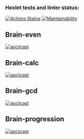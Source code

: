 ### Hexlet tests and linter status:
[![Actions Status](https://github.com/EgorovArtem34/frontend-project-lvl1/workflows/hexlet-check/badge.svg)](https://github.com/EgorovArtem34/frontend-project-lvl1/actions)
[![Maintainability](https://api.codeclimate.com/v1/badges/0d40d73e532b192a3a7a/maintainability)](https://codeclimate.com/github/EgorovArtem34/frontend-project-lvl1/maintainability)
## Brain-even
[![asciicast](https://asciinema.org/a/BueIcfN7MGh4wLtuJpIpba1Sb.svg)](https://asciinema.org/a/BueIcfN7MGh4wLtuJpIpba1Sb)
## Brain-calc
[![asciicast](https://asciinema.org/a/BhAl2Eu6Tgon1Ez2u4xtsy4c0.svg)](https://asciinema.org/a/BhAl2Eu6Tgon1Ez2u4xtsy4c0)
## Brain-gcd
[![asciicast](https://asciinema.org/a/QBaEJx9yjyDNkNFWB3CbBTFNA.svg)](https://asciinema.org/a/QBaEJx9yjyDNkNFWB3CbBTFNA)
## Brain-progression
[![asciicast](https://asciinema.org/a/dbFNVyYvHNDwewxdGs4RSBKZV.svg)](https://asciinema.org/a/dbFNVyYvHNDwewxdGs4RSBKZV)